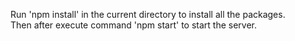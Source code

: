 Run 'npm install' in the current directory to install all the packages.<br />
Then after execute command 'npm start' to start the server.
